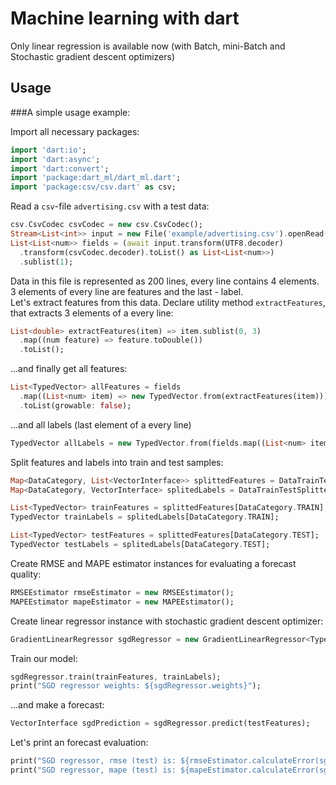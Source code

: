 # Machine learning with dart

Only linear regression is available now (with Batch, mini-Batch and Stochastic gradient descent optimizers)

## Usage

###A simple usage example:

Import all necessary packages: 

````dart  
import 'dart:io';
import 'dart:async';
import 'dart:convert';
import 'package:dart_ml/dart_ml.dart';
import 'package:csv/csv.dart' as csv;
````

Read a `csv`-file `advertising.csv` with a test data:
````dart
csv.CsvCodec csvCodec = new csv.CsvCodec();
Stream<List<int>> input = new File('example/advertising.csv').openRead();
List<List<num>> fields = (await input.transform(UTF8.decoder)
  .transform(csvCodec.decoder).toList() as List<List<num>>)
  .sublist(1);
````

Data in this file is represented as 200 lines, every line contains 4 elements. 3 elements of every line are features and the last - label.  
Let's extract features from this data. Declare utility method `extractFeatures`, that extracts 3 elements of a every line: 
````dart
List<double> extractFeatures(item) => item.sublist(0, 3)
  .map((num feature) => feature.toDouble())
  .toList();
````

...and finally get all features:
```dart
List<TypedVector> allFeatures = fields
  .map((List<num> item) => new TypedVector.from(extractFeatures(item)))
  .toList(growable: false);
```

...and all labels (last element of a every line)
````dart
TypedVector allLabels = new TypedVector.from(fields.map((List<num> item) => item.last.toDouble()).toList());
````

Split features and labels into train and test samples:
````dart
Map<DataCategory, List<VectorInterface>> splittedFeatures = DataTrainTestSplitter.splitMatrix(allFeatures, .6);
Map<DataCategory, VectorInterface> splitedLabels = DataTrainTestSplitter.splitVector(allLabels, .6);

List<TypedVector> trainFeatures = splittedFeatures[DataCategory.TRAIN];
TypedVector trainLabels = splitedLabels[DataCategory.TRAIN];

List<TypedVector> testFeatures = splittedFeatures[DataCategory.TEST];
TypedVector testLabels = splitedLabels[DataCategory.TEST];
````

Create RMSE and MAPE estimator instances for evaluating a forecast quality:
````dart
RMSEEstimator rmseEstimator = new RMSEEstimator();
MAPEEstimator mapeEstimator = new MAPEEstimator();
````

Create linear regressor instance with stochastic gradient descent optimizer: 
````dart
GradientLinearRegressor sgdRegressor = new GradientLinearRegressor<TypedVector, SGDOptimizer<TypedVector>>();
````

Train our model:
````dart
sgdRegressor.train(trainFeatures, trainLabels);
print("SGD regressor weights: ${sgdRegressor.weights}");
````

...and make a forecast:
````dart
VectorInterface sgdPrediction = sgdRegressor.predict(testFeatures);
````

Let's print an forecast evaluation:
````dart
print("SGD regressor, rmse (test) is: ${rmseEstimator.calculateError(sgdPrediction, testLabels)}");
print("SGD regressor, mape (test) is: ${mapeEstimator.calculateError(sgdPrediction, testLabels)}\n");
````